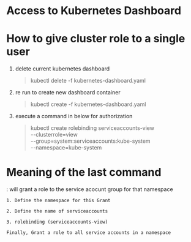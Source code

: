 Access to Kubernetes Dashboard
==============================

# How to give cluster role to a single user

  1. delete current kubernetes dashboard
      > kubectl delete -f kubernetes-dashboard.yaml

  2. re run to create new dashboard container
      > kubectl create -f kubernetes-dashboard.yaml

  3. execute a command in below for authorization

      > kubectl create rolebinding serviceaccounts-view \
        --clusterrole=view \
        --group=system:serviceaccounts:kube-system \
        --namespace=kube-system

# Meaning of the last command
  : will grant a role to the service acocunt group for that namespace 

    1. Define the namespace for this Grant

    2. Define the name of serviceaccounts
    
    3. rolebinding (serviceaccounts-view)

    Finally, Grant a role to all service accounts in a namespace


